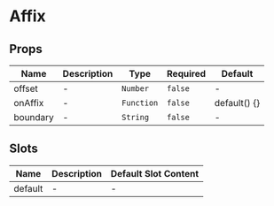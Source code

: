 # Affix

## Props

<!-- @vuese:Affix:props:start -->
|Name|Description|Type|Required|Default|
|---|---|---|---|---|
|offset|-|`Number`|`false`|-|
|onAffix|-|`Function`|`false`|default() {}|
|boundary|-|`String`|`false`|-|

<!-- @vuese:Affix:props:end -->


## Slots

<!-- @vuese:Affix:slots:start -->
|Name|Description|Default Slot Content|
|---|---|---|
|default|-|-|

<!-- @vuese:Affix:slots:end -->


